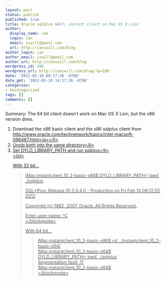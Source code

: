 ```yaml
---
layout: post
status: publish
published: true
title: Oracle sqlplus &#47; instant client on Mac OS X Lion
author:
  display_name: ian
  login: ian
  email: icwill@gmail.com
  url: http://iancwill.com/blog
author_login: ian
author_email: icwill@gmail.com
author_url: http://iancwill.com/blog
wordpress_id: 108
wordpress_url: http://iancwill.com/blog/?p=108
date: '2012-02-10 09:17:36 -0700'
date_gmt: '2012-02-10 14:17:36 -0700'
categories:
- Uncategorized
tags: []
comments: []
---
```

<p>Summary:  The 64 bit client doesn't work on Mac OS X Lion, but the x86 version does. </p>
<ol>
<li>Download the x86 basic client and the x86 sqlplus client from <a href="http:&#47;&#47;www.oracle.com&#47;technetwork&#47;topics&#47;intel-macsoft-096467.html">http:&#47;&#47;www.oracle.com&#47;technetwork&#47;topics&#47;intel-macsoft-096467.html<&#47;a><&#47;li>
<li>Unzip both into the same directory<&#47;li>
<li>Set DYLD_LIBRARY_PATH and run sqlplus<&#47;li><br />
<&#47;ol></p>
<p>With 32 bit...</p>
<blockquote><p>
iMac:instantclient_10_2-basic-x86$ DYLD_LIBRARY_PATH=`pwd` .&#47;sqlplus </p>
<p>SQL*Plus: Release 10.2.0.4.0 - Production on Fri Feb 10 09:12:52 2012</p>
<p>Copyright (c) 1982, 2007, Oracle.  All Rights Reserved.</p>
<p>Enter user-name: ^C<br />
<&#47;blockquote></p>
<p>With 64 bit...</p>
<blockquote><p>
iMac:instantclient_10_2-basic-x86$ cd ..&#47;instantclient_10_2-basic-x64&#47;<br />
iMac:instantclient_10_2-basic-x64$ DYLD_LIBRARY_PATH=`pwd` .&#47;sqlplus<br />
Segmentation fault: 11<br />
iMac:instantclient_10_2-basic-x64$<br />
<&#47;blockquote></p>
